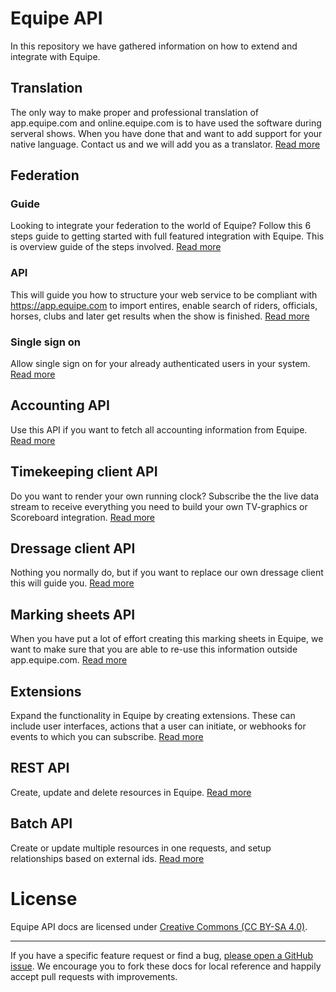 # Equipe API

In this repository we have gathered information on how to extend and integrate with Equipe.

## Translation

The only way to make proper and professional translation of app.equipe.com and online.equipe.com is to have used the software during serveral shows. When you have done that and want to add support for your native language. Contact us and we will add you as a translator. [Read more](http://api-docs.equipe.com/#moretranslation)

## Federation

### Guide

Looking to integrate your federation to the world of Equipe? Follow this 6 steps guide to getting started with full featured integration with Equipe. This is overview guide of the steps involved. [Read more](http://api-docs.equipe.com/#federation_apiguide)

### API

This will guide you how to structure your web service to be compliant with https://app.equipe.com to import entires, enable search of riders, officials, horses, clubs and later get results when the show is finished. [Read more](http://api-docs.equipe.com)

### Single sign on

Allow single sign on for your already authenticated users in your system. [Read more](http://api-docs.equipe.com/#federation_apisingle_sign_on)

## Accounting API

Use this API if you want to fetch all accounting information from Equipe. [Read more](ACCOUNTING.md)

## Timekeeping client API

Do you want to render your own running clock? Subscribe the the live data stream to receive everything you need to build your own TV-graphics or Scoreboard integration. [Read more](TIMEKEEPING_CLIENT.md)

## Dressage client API

Nothing you normally do, but if you want to replace our own dressage client this will guide you. [Read more](DRESSAGE_CLIENT.md)

## Marking sheets API

When you have put a lot of effort creating this marking sheets in Equipe, we want to make sure that you are able to re-use this information outside app.equipe.com. [Read more](MARKING_SHEET.md)

## Extensions

Expand the functionality in Equipe by creating extensions. These can include user interfaces, actions that a user can initiate, or webhooks for events to which you can subscribe. [Read more](EXTENSION.md)

## REST API

Create, update and delete resources in Equipe. [Read more](REST.md)

## Batch API

Create or update multiple resources in one requests, and setup relationships based on external ids. [Read more](BATCH.md)

# License

Equipe API docs are licensed under [Creative Commons (CC BY-SA 4.0)](http://creativecommons.org/licenses/by-sa/4.0/).

---

If you have a specific feature request or find a bug, [please open a GitHub issue](https://github.com/equipe/equipe_api/issues/new). We encourage you to fork these docs for local reference and happily accept pull requests with improvements.
